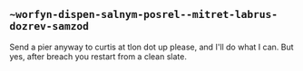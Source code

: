 ## `~worfyn-dispen-salnym-posrel--mitret-labrus-dozrev-samzod`
Send a pier anyway to curtis at tlon dot up please, and I'll do what I can.  But yes, after breach you restart from a clean slate.